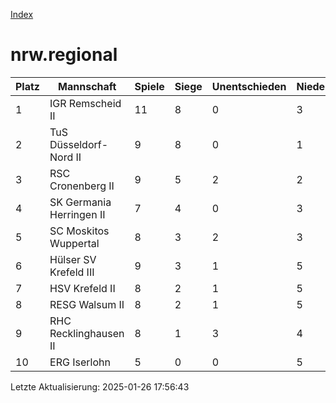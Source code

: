 [Index](./README.md)

# nrw.regional

| Platz |  Mannschaft |  Spiele |  Siege |  Unentschieden |  Niederlagen |  Tore |  Differenz |  Punkte | 
| --- |  --- |  --- |  --- |  --- |  --- |  --- |  --- |  --- |  
|  1 |   IGR Remscheid II |   11 |   8 |   0 |   3 |   76:39 |   37 |   24 |  
|  2 |   TuS Düsseldorf-Nord II |   9 |   8 |   0 |   1 |   57:33 |   24 |   24 |  
|  3 |   RSC Cronenberg II |   9 |   5 |   2 |   2 |   47:37 |   10 |   17 |  
|  4 |   SK Germania Herringen II |   7 |   4 |   0 |   3 |   38:27 |   11 |   12 |  
|  5 |   SC Moskitos Wuppertal |   8 |   3 |   2 |   3 |   45:44 |   1 |   11 |  
|  6 |   Hülser SV Krefeld III |   9 |   3 |   1 |   5 |   38:59 |   -21 |   10 |  
|  7 |   HSV Krefeld II |   8 |   2 |   1 |   5 |   35:37 |   -2 |   7 |  
|  8 |   RESG Walsum II |   8 |   2 |   1 |   5 |   33:66 |   -33 |   7 |  
|  9 |   RHC Recklinghausen II |   8 |   1 |   3 |   4 |   33:41 |   -8 |   6 |  
|  10 |   ERG Iserlohn |   5 |   0 |   0 |   5 |   16:35 |   -19 |   0 |  


Letzte Aktualisierung: 2025-01-26 17:56:43